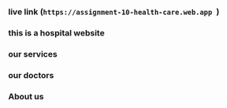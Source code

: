 ### live link (`https://assignment-10-health-care.web.app `)

### this is a hospital website
### our services
### our doctors
### About us
